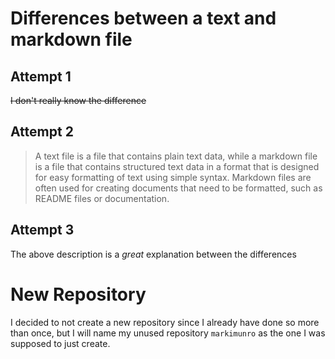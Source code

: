 # **Differences between a text and markdown file**

## Attempt 1
~~I don't really know the difference~~

## Attempt 2

> A text file is a file that contains plain text data, while a markdown file is a file that contains structured text data in a format that is designed for easy formatting of text using simple syntax. Markdown files are often used for creating documents that need to be formatted, such as README files or documentation.

## Attempt 3

The above description is a _great_ explanation between the differences

# New Repository 

I decided to not create a new repository since I already have done so more than once, but I will name my unused repository `markimunro` as the one I was supposed to just create.
